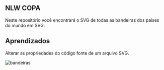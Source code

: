
##  NLW COPA 

Neste repositório você encontrará o SVG de todas as bandeiras dos paises do mundo em SVG.

## Aprendizados

Alterar as propriedades do código fonte de um arquivo SVG.


![bandeiras](https://user-images.githubusercontent.com/94652702/200221242-3afe2692-46c2-4da7-b569-532389b3796e.png)
